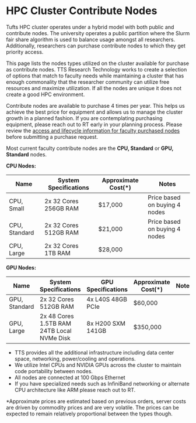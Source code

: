 # HPC Cluster Contribute Nodes

Tufts HPC cluster operates under a hybrid model with both public and contribute nodes. The university operates a public partition where the Slurm fair share algorithm is used to balance usage amongst all researchers. Additionally, researchers can purchase contribute nodes to which they get priority access.

This page lists the nodes types utilized on the cluster available for purchase as contribute nodes. TTS Research Technology works to create a selection of options that match to faculty needs while maintaining a cluster that has enough commonality that the researcher community can utilize free resources and maximize utilization. If all the nodes are unique it does not create a good HPC environment.

Contribute nodes are available to purchase 4 times per year. This helps us achieve the best price for equipment and allows us to manage the cluster growth in a planned fashion. If you are contemplating purchasing equipment, please reach out to RT early in your planning process. Please review the [access and lifecycle information for faculty purchased nodes](index.md#hpc-researcher-contribution-node) before submitting a purchase request.

Most current faculty contribute nodes are the **CPU, Standard** or **GPU, Standard** nodes.

**CPU Nodes:**

| **Name**      | **System Specifications** | **Approximate Cost(\*)** | **Notes**                     |
| ------------- | ------------------------- | ------------------------ | ----------------------------- |
| CPU, Small    | 2x 32 Cores<br/>256GB RAM | \$17,000                 | Price based on buying 4 nodes |
| CPU, Standard | 2x 32 Cores<br/>512GB RAM | \$21,000                 | Price based on buying 4 nodes |
| CPU, Large    | 2x 32 Cores<br/>1TB RAM   | \$28,000                 |                               |

**GPU Nodes:**

| **Name**      | **System Specifications**                          | **GPU Specifications** | **Approximate Cost(\*)** | **Notes** |
| ------------- | -------------------------------------------------- | ---------------------- | ------------------------ | --------- |
| GPU, Standard | 2x 32 Cores<br/>512GB RAM<br/>                     | 4x L40S 48GB PCIe      | \$60,000                 |           |
| GPU, Large    | 2x 48 Cores<br/>1.5TB RAM<br/>24TB Local NVMe Disk | 8x H200 SXM 141GB      | \$350,000                |           |

- TTS provides all the additional infrastructure including data center space, networking, power/cooling and operations.
- We utilize Intel CPUs and NVIDIA GPUs across the cluster to maintain code portability between nodes.
- All nodes are connected at 100 Gbps Ethernet
- If you have specialized needs such as InfiniBand networking or alternate CPU architecture like ARM please reach out to RT.

\*Approximate prices are estimated based on previous orders, server costs are driven by commodity prices and are very volatile. The prices can be expected to remain relatively proportional between the types though.
